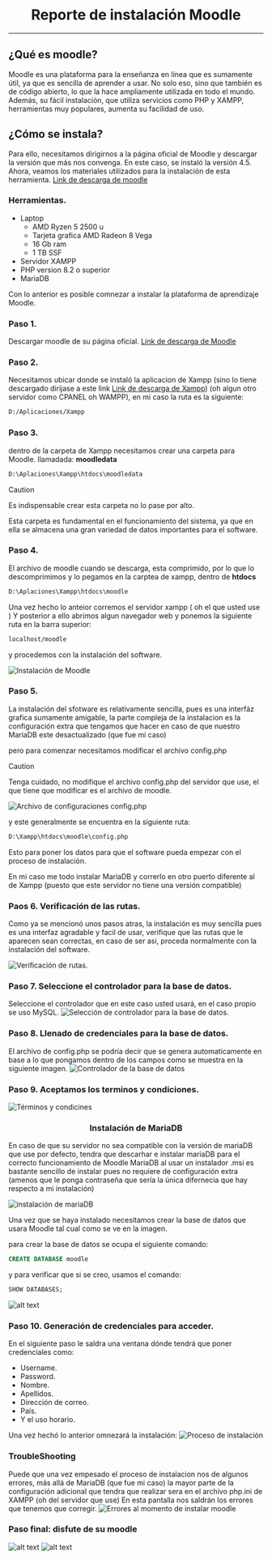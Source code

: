 <center>

# Reporte de instalación Moodle 

</center>

---

## ¿Qué es moodle? 

Moodle es una plataforma para la enseñanza en línea que es sumamente útil, ya que es sencilla de aprender a usar. No solo eso, sino que también es de código abierto, lo que la hace ampliamente utilizada en todo el mundo. Además, su fácil instalación, que utiliza servicios como PHP y XAMPP, herramientas muy populares, aumenta su facilidad de uso.

## ¿Cómo se instala? 

Para ello, necesitamos dirigirnos a la página oficial de Moodle y descargar la versión que más nos convenga. En este caso, se instaló la versión 4.5. Ahora, veamos los materiales utilizados para la instalación de esta herramienta.
[Link de descarga de moodle](https://download.moodle.org/releases/latest/)

### Herramientas. 

- Laptop
  - AMD Ryzen 5 2500 u
  - Tarjeta grafica AMD Radeon 8 Vega
  - 16 Gb ram
  - 1 TB SSF
- Servidor XAMPP
- PHP version 8.2 o superior
- MariaDB 

Con lo anterior es posible comnezar a instalar la plataforma de aprendizaje Moodle. 

### Paso 1. 
Descargar moodle de su página oficial. 
[Link de descarga de Moodle](https://download.moodle.org/releases/latest/)
### Paso 2. 

Necesitamos ubicar donde se instaló la aplicacion de Xampp (sino lo tiene descargado dirijase a este link [Link de descarga de Xampp](https://www.apachefriends.org/es/download_success.html)) (oh algun otro servidor como CPANEL oh WAMPP), en mi caso la ruta es la siguiente: 

```cmd
D:/Aplicaciones/Xampp
```

### Paso 3. 

dentro de la carpeta de Xampp necesitamos crear una carpeta para Moodle.  llamadada: **moodledata** 


```cmd
D:\Aplaciones\Xampp\htdocs\moodledata
```
> [!CAUTION]
> Es indispensable crear esta carpeta no lo pase por alto. 

Esta carpeta es fundamental en el funcionamiento del sistema, ya que en ella se almacena una gran variedad de datos importantes para el software.


### Paso 4. 
El archivo de moodle cuando se descarga, esta comprimido, por lo que lo descomprimimos y lo pegamos en la carptea de xampp, dentro de **htdocs**

```cmd
D:\Aplaciones\Xampp\htdocs\moodle
```

Una vez hecho lo anteior corremos el servidor xampp ( oh  el que usted use )
Y posterior a ello abrimos algun navegador web y ponemos la siguiente ruta en la barra superior: 

```cmd
localhost/moodle
```

y procedemos con la instalación del software. 

![Instalación de Moodle](./Imagenes/1.png)

### Paso 5. 

La instalación del sfotware es relativamente sencilla, pues es una interfáz grafica sumamente amigable, la parte compleja de la instalacion es la configuración extra que tengamos que hacer en caso de que nuestro MariaDB este desactualizado (que fue mi caso)

pero para comenzar necesitamos modificar el archivo config.php 


> [!CAUTION]
> Tenga cuidado, no modifique el archivo config.php del servidor que use, el que tiene que modificar es el archivo de moodle. 

![Archivo de configuraciones config.php ](./Imagenes/7.png)

y este generalmente se encuentra en la siguiente ruta: 

```cmd
D:\Xampp\htdocs\moodle\config.php
```
Esto para poner los datos para que el software pueda empezar con el proceso de instalación. 

En mi caso me todo instalar MariaDB y correrlo en otro puerto diferente al de Xampp (puesto que este servidor no tiene una versión compatible)



### Paos 6. Verificación de las rutas.

Como ya se mencionó unos pasos atras, la instalación es muy sencilla pues es una interfaz agradable y facil de usar, verifique que las rutas que le aparecen sean correctas, en caso de ser asi, proceda normalmente con la instalación del software.


![Verificación de rutas.](./Imagenes//3.png)

### Paso 7. Seleccione el controlador para la base de datos. 

Seleccione el controlador que en este caso usted usará, en el caso propio se uso MySQL.
![Selección de controlador para la base de datos.](./Imagenes/4.png)

### Paso 8. Llenado de credenciales para la base de datos. 
El archivo de config.php se podría decir que se genera automaticamente en base a lo que pongamos dentro de los campos como se muestra en la siguiente imagen. 
![Controlador de la base de datos](./Imagenes/5.png)


### Paso 9. Aceptamos los terminos y condiciones. 

![Términos y condicines](./Imagenes/6.png)

<center>

### Instalación de MariaDB

</center>
En caso de que su servidor no sea compatible con la versión de mariaDB que use por defecto, tendra que descarhar e instalar mariaDB para el correcto funcionamiento de Moodle
MariaDB al usar un instalador .msi es bastante sencillo de instalar pues no requiere de configuración extra (amenos que le ponga contraseña que sería la única difernecia que hay respecto a mi instalación)


![instalación de mariaDB](./Imagenes/mariaDB.png)

Una vez que se haya instalado necesitamos crear la base de datos que usara Moodle tal cual como se ve en la imagen. 

para crear la base de datos se ocupa el siguiente comando: 

```SQL
CREATE DATABASE moodle
```

y para verificar que si se creo, usamos el comando: 

```SQL
SHOW DATABASES; 
```

![alt text](image.png)

### Paso 10. Generación de credenciales para acceder. 

En el siguiente paso le saldra una ventana dónde tendrá que poner credenciales como:

- Username.
- Password.
- Nombre.
- Apellidos.
- Dirección de correo.
- País.
- Y el uso horario. 

Una vez hechó lo anterior omnezará la instalación: 
![Proceso de instalación](./Imagenes/doneeee.png)

### TroubleShooting

Puede que una vez empesado el proceso de instalacion nos de algunos errores, más allá de MariaDB (que fue mi caso) la mayor parte de la configuración adicional que tendra que realizar sera en el archivo php.ini de XAMPP (oh del servidor que use)
En esta pantalla nos saldrán los errores que tenemos que corregir. 
![Errores al momento de instalar moodle](./Imagenes/one.png)


### Paso final: disfute de su moodle
![alt text](Success.png)
![alt text](finalyy.png)